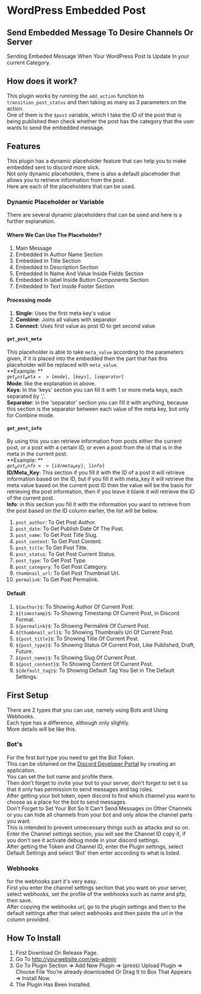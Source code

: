 # WordPress Embedded Post

## Send Embedded Message To Desire Channels Or Server
Sending Embeded Message When Your WordPress Post Is Update In your current Category.  

##  How does it work?
This plugin works by running the `add_action` function to `transition_post_status` and then taking as many as 3 parameters on the action.   
One of them is the `$post` variable, which I take the ID of the post that is being published then check whether the post has the category that the user wants to send the embedded message.  

## Features 
This plugin has a dynamic placeholder feature that can help you to make embedded sent to discord more slick.  
Not only dynamic placeholders, there is also a default placehoder that allows you to retrieve information from the post.  
Here are each of the placeholders that can be used.  

### Dynamic Placeholder or Variable 
There are several dynamic placeholders that can be used and here is a further explanation.  

#### Where We Can Use The Placeholder?
1. Main Message
2. Embedded In Author Name Section
3. Embedded In Title Section
4. Embedded In Description Section
5. Embedded In Name And Value Inside Fields Section
6. Embedded In label Inside Button Components Section
7. Embedded In Text Inside Footer Section

#### Processing mode
1. **Single**: Uses the first meta key's value
2. **Combine**: Joins all values with separator
3. **Connect**: Uses first value as post ID to get second value

#### `get_post_meta`
This placeholder is able to take `meta_value` according to the parameters given, if it is placed into the embedded then the part that has this placeholder will be replaced with `meta_value`.   
**Example: **  
<code>${get_post_meta => [mode],[keys],[separator]}$</code>  
**Mode**: like the explanation in above.  
**Keys**: In the 'keys' section you can fill it with 1 or more meta keys, each separated by ','.  
**Separator**: in the 'separator' section you can fill it with anything, because this section is the separator between each value of the meta key, but only for Combine mode.  

#### `get_post_info`
By using this you can retrieve information from posts either the current post, or a post with a certain ID, or even a post from the id that is in the meta in the current post.  
**Example: **  
<code>${get_post_info => [id/meta_key],[info]}$</code>  
**ID/Meta_Key**: This section if you fill it with the ID of a post it will retrieve information based on the ID, but if you fill it with meta_key it will retrieve the meta value based on the current post ID then the value will be the basis for retrieving the post information, then if you leave it blank it will retrieve the ID of the current post.  
**Info**: in this section you fill it with the information you want to retrieve from the post based on the ID column earlier, the list will be below.  
1. `post_author`: To Get Post Author.
2. `post_date`: To Get Publish Date Of The Post.
3. `post_name`: To Get Post Title Slug.
4. `post_content`: To Get Post Content.
5. `post_title`: To Get Post Title.
6. `post_status`: To Get Post Current Status.
7. `post_type`: To Get Post Type.
8. `post_category`: To Get Post Category.
9. `thumbnail_url`: To Get Post Thumbnail Url.
10. `permalink`: To Get Post Permalink.

#### Default 
1. `${author}$`: To Showing Author Of Current Post.
2. `${timestamp}$`: To Showing Timestamp Of Current Post, in Discord Format.
3. `${permalink}$`: To Showing Permalink Of Current Post.
4. `${thumbnail_url}$`: To Showing Thumbnails Url Of Current Post.
5. `${post_title}$`: To Showing Title Of Current Post.
6. `${post_type}$`: To Showing Status Of Current Post, Like Published, Draft, Future.
7. `${post_name}$`: To Showing Slug Of Current Post.
8. `${post_content}$`: To Showing Content Of Current Post.
9. `${default_tag}$`: To Showing Default Tag You Set in The Default Settings.

## First Setup
There are 2 types that you can use, namely using Bots and Using Webhooks.   
Each type has a difference, although only slightly.   
More details will be like this.  

### Bot's
For the first bot type you need to get the Bot Token.  
This can be obtained on the [Discord Developer Portal](https://discord.com/developers/applications) by creating an application.   
You can set the bot name and profile there.  
Then don't forget to invite your bot to your server, don't forget to set it so that it only has permission to send messages and tag roles.  
After getting your bot token, open discord to find which channel you want to choose as a place for the bot to send messages.  
Don't Forget to Set Your Bot So It Can't Send Messages on Other Channels or you can hide all channels from your bot and only allow the channel parts you want.  
This is intended to prevent unnecessary things such as attacks and so on.   
Enter the Channel settings section, you will see the Channel ID copy it, if you don't see it activate debug mode in your discord settings.  
After getting the Token and Channel ID, enter the Plugin settings, select Default Settings and select 'Bot' then enter according to what is listed.  

### Webhooks
for the webhooks part it's very easy.  
First you enter the channel settings section that you want on your server, select webhooks, set the profile of the webhooks such as name and pfp, then save.  
After copying the webhooks url, go to the plugin settings and then to the default settings after that select webhooks and then paste the url in the column provided.  

## How To Install
1. First Download On Release Page.
2. Go To http://yourwebsite.com/wp-admin
3. Go To Plugin Section => Add New Plugin => (press) Upload Plugin => Choose File You're already downloaded Or Drag It to Box That Appears => Install Now.
4. The Plugin Has Been Installed.